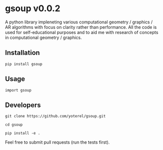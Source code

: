 # gsoup v0.0.2

A python library impleneting various computational geometry / graphics / AR algorithms with focus on clarity rather than performance.
All the code is used for self-educational purposes and to aid me with research of concepts in computational geometry / graphics.

## Installation
`pip install gsoup`

## Usage
`import gsoup`

## Developers
`git clone https://github.com/yoterel/gsoup.git`

`cd gsoup`

`pip install -e .`

Feel free to submit pull requests (run the tests first).
